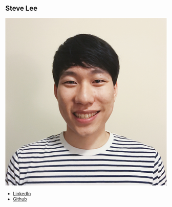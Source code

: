 Steve Lee
------------

![](photos/steve-lee.jpg)

* [LinkedIn](https://www.linkedin.com/in/stevelee/)
* [Github](https://www.github.com/steveleee)
